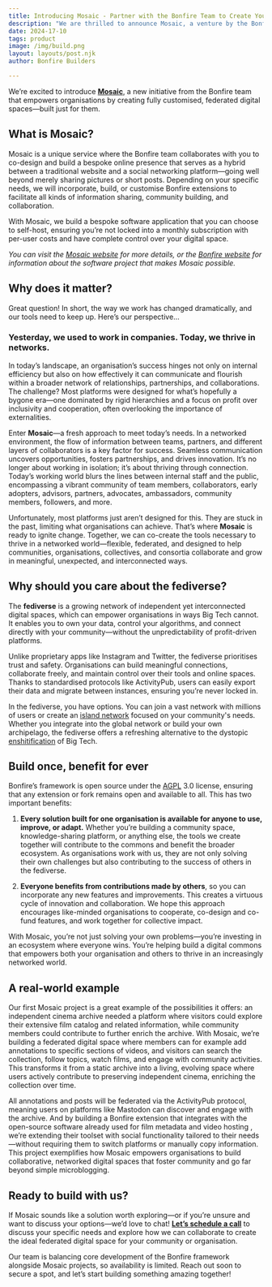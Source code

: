 ```yaml
---
title: Introducing Mosaic - Partner with the Bonfire Team to Create Your Own Federated Digital Space
description: "We are thrilled to announce Mosaic, a venture by the Bonfire team designed to empower organizations by creating fully customized, federated digital spaces tailored to their unique needs."
date: 2024-17-10
tags: product
image: /img/build.png
layout: layouts/post.njk
author: Bonfire Builders

---
```



We’re excited to introduce **[Mosaic](https://bonfirenetworks.org/mosaic/)**, a new initiative from the Bonfire team that empowers organisations by creating fully customised, federated digital spaces—built just for them.

## What is Mosaic?
Mosaic is a unique service where the Bonfire team collaborates with you to co-design and build a bespoke online presence that serves as a hybrid between a traditional website and a social networking platform—going well beyond merely sharing pictures or short posts. Depending on your specific needs, we will incorporate, build, or customise Bonfire extensions to facilitate all kinds of information sharing, community building, and collaboration. 

With Mosaic, we build a bespoke software application that you can choose to self-host, ensuring you’re not locked into a monthly subscription with per-user costs and have complete control over your digital space. 

*You can visit the [Mosaic website](/mosaic/) for more details, or the [Bonfire website](/) for information about the software project that makes Mosaic possible.*

## Why does it matter?
Great question! In short, the way we work has changed dramatically, and our tools need to keep up. Here’s our perspective…

### Yesterday, we used to work in companies. Today, we thrive in networks.
In today’s landscape, an organisation’s success hinges not only on internal efficiency but also on how effectively it can communicate and flourish within a broader network of relationships, partnerships, and collaborations. The challenge? Most platforms were designed for what’s hopefully a bygone era—one dominated by rigid hierarchies and a focus on profit over inclusivity and cooperation, often overlooking the importance of externalities.

Enter **Mosaic**—a fresh approach to meet today’s needs. In a networked environment, the flow of information between teams, partners, and different layers of collaborators is a key factor for success. Seamless communication uncovers opportunities, fosters partnerships, and drives innovation. It’s no longer about working in isolation; it’s about thriving through connection. Today’s working world blurs the lines between internal staff and the public, encompassing a vibrant community of team members, collaborators, early adopters, advisors, partners, advocates, ambassadors, community members, followers, and more. 

Unfortunately, most platforms just aren’t designed for this. They are stuck in the past, limiting what organisations can achieve. That’s where **Mosaic** is ready to ignite change. Together, we can co-create the tools necessary to thrive in a networked world—flexible, federated, and designed to help communities, organisations, collectives, and consortia collaborate and grow in meaningful, unexpected, and interconnected ways.

## Why should you care about the fediverse? 
The **fediverse** is a growing network of independent yet interconnected digital spaces, which can empower organisations in ways Big Tech cannot. It enables you to own your data, control your algorithms, and connect directly with your community—without the unpredictability of profit-driven platforms.

Unlike proprietary apps like Instagram and Twitter, the fediverse prioritises trust and safety. Organisations can build meaningful connections, collaborate freely, and maintain control over their tools and online spaces. Thanks to standardised protocols like ActivityPub, users can easily export their data and migrate between instances, ensuring you’re never locked in.

In the fediverse, you have options. You can join a vast network with millions of users or create an [island network](https://writer.oliphant.social/oliphant/islands) focused on your community's needs. Whether you integrate into the global network or build your own archipelago, the fediverse offers a refreshing alternative to the dystopic [enshitification](https://en.wikipedia.org/wiki/Enshittification) of Big Tech. 

## Build once, benefit for ever
Bonfire’s framework is open source under the [AGPL](https://en.wikipedia.org/wiki/GNU_Affero_General_Public_License) 3.0 license, ensuring that any extension or fork remains open and available to all. This has two important benefits:

1. **Every solution built for one organisation is available for anyone to use, improve, or adapt.** Whether you’re building a community space, knowledge-sharing platform, or anything else, the tools we create together will contribute to the commons and benefit the broader ecosystem. As organisations work with us, they are not only solving their own challenges but also contributing to the success of others in the fediverse. 

2. **Everyone benefits from contributions made by others**, so you can incorporate any new features and improvements. This creates a virtuous cycle of innovation and collaboration. We hope this approach encourages like-minded organisations to cooperate, co-design and co-fund features, and work together for collective impact.

With Mosaic, you’re not just solving your own problems—you’re investing in an ecosystem where everyone wins. You’re helping build a digital commons that empowers both your organisation and others to thrive in an increasingly networked world. 

## A real-world example
Our first Mosaic project is a great example of the possibilities it offers: an independent cinema archive needed a platform where visitors could explore their extensive film catalog and related information, while community members could contribute to further enrich the archive. With Mosaic, we’re building a federated digital space where members can for example add annotations to specific sections of videos, and visitors can search the collection, follow topics, watch films, and engage with community activities. This transforms it from a static archive into a living, evolving space where users actively contribute to preserving independent cinema, enriching the collection over time. 

All annotations and posts will be federated via the ActivityPub protocol, meaning users on platforms like Mastodon can discover and engage with the archive. And by building a Bonfire extension that integrates with the open-source software already used for film metadata and video hosting , we’re extending their toolset with social functionality tailored to their needs—without requiring them to switch platforms or manually copy information. This project exemplifies how Mosaic empowers organisations to build collaborative, networked digital spaces that foster community and go far beyond simple microblogging.

## Ready to build with us?

If Mosaic sounds like a solution worth exploring—or if you’re unsure and want to discuss your options—we’d love to chat! **[Let’s schedule a call](https://calendly.com/bonfire-networks/call)** to discuss your specific needs and explore how we can collaborate to create the ideal federated digital space for your community or organisation.

Our team is balancing core development of the Bonfire framework alongside Mosaic projects, so availability is limited. Reach out soon to secure a spot, and let’s start building something amazing together!
